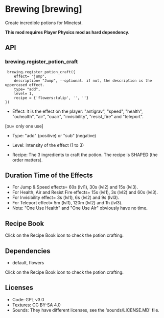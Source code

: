 # Brewing [brewing]

Create incredible potions for Minetest.

**This mod requires Player Physics mod as hard dependency.**


## API

### brewing.register_potion_craft

```
 brewing.register_potion_craft({
	effect= "jump",
	description= "Jump", --optional. if not, the description is the uppercased effect.
	type= "add",
	level= 1,
	recipe = {'flowers:tulip', '', ''}
})
```

- Effect: It is the effect on the player: "antigrav", "speed", "health", "ouhealth", "air", "ouair", "invisibility", "resist_fire" and "teleport".

[ou= only one use]

- Type: "add" (positive) or "sub" (negative)

- Level: Intensity of the effect (1 to 3)

- Recipe: The 3 ingredients to craft the potion. The recipe is SHAPED (the order matters).

## Duration Time of the Effects

- For Jump & Speed effects= 60s (lvl1), 30s (lvl2) and 15s (lvl3).
- For Health, Air and Resist Fire effects= 15s (lvl1), 3s (lvl2) and 60s (lvl3).
- For Invisibility effect= 3s (lvl1), 6s (lvl2) and 9s (lvl3).
- For Teleport effect= 5m (lvl1), 120m (lvl2) and 1h (lvl3).
- Note: "One Use Health" and "One Use Air" obviously have no time.

## Recipe Book

Click on the Recipe Book icon to check the potion crafting.

## Dependencies

- default, flowers

Click on the Recipe Book icon to check the potion crafting.

## Licenses

- Code: GPL v3.0
- Textures: CC BY-SA 4.0
- Sounds: They have different licenses, see the 'sounds/LICENSE.MD' file.
